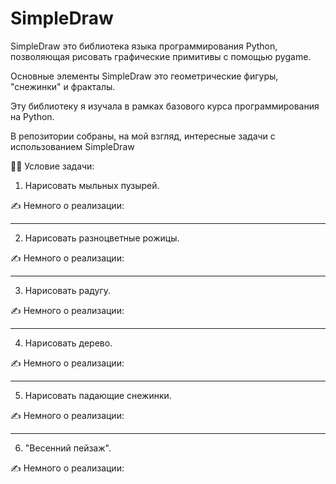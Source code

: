 # SimpleDraw

SimpleDraw это библиотека языка программирования Python, позволяющая рисовать графические примитивы с помощью pygame.

Основные элементы SimpleDraw это геометрические фигуры, "снежинки" и фракталы.

Эту библиотеку я изучала в рамках базового курса программирования на Python.

В репозитории собраны, на мой взгляд, интересные задачи с использованием SimpleDraw

:woman_teacher: Условие задачи:

1. Нарисовать мыльных пузырей. 

:writing_hand: Немного о реализации:

---
2. Нарисовать разноцветные рожицы. 

:writing_hand: Немного о реализации:

---

3. Нарисовать радугу. 

:writing_hand: Немного о реализации:

---
4. Нарисовать дерево. 

:writing_hand: Немного о реализации:

---

5. Нарисовать падающие снежинки. 

:writing_hand: Немного о реализации:

---
6. "Весенний пейзаж". 

:writing_hand: Немного о реализации:

